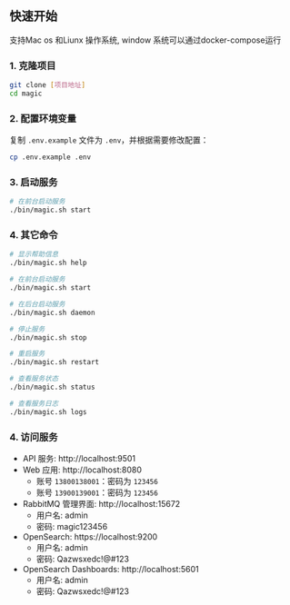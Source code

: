
## 快速开始
支持Mac os 和Liunx 操作系统,
window 系统可以通过docker-compose运行
### 1. 克隆项目
```bash
git clone [项目地址]
cd magic
```

### 2. 配置环境变量
复制 `.env.example` 文件为 `.env`，并根据需要修改配置：
```bash
cp .env.example .env
```

### 3. 启动服务

```bash
# 在前台启动服务
./bin/magic.sh start
```

### 4. 其它命令

```bash
# 显示帮助信息
./bin/magic.sh help

# 在前台启动服务
./bin/magic.sh start

# 在后台启动服务
./bin/magic.sh daemon

# 停止服务
./bin/magic.sh stop

# 重启服务
./bin/magic.sh restart

# 查看服务状态
./bin/magic.sh status

# 查看服务日志
./bin/magic.sh logs
```

### 4. 访问服务
- API 服务: http://localhost:9501
- Web 应用: http://localhost:8080
  - 账号 `13800138001`：密码为 `123456`
  - 账号 `13900139001`：密码为 `123456`
- RabbitMQ 管理界面: http://localhost:15672
  - 用户名: admin
  - 密码: magic123456
- OpenSearch: https://localhost:9200
  - 用户名: admin
  - 密码: Qazwsxedc!@#123
- OpenSearch Dashboards: http://localhost:5601
  - 用户名: admin
  - 密码: Qazwsxedc!@#123